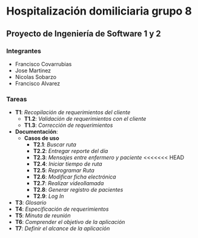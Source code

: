 ﻿# Hospitalización domiliciaria grupo 8
## Proyecto de Ingeniería de Software 1 y 2

### Integrantes
* Francisco Covarrubias
* Jose Martinez
* Nicolas Sobarzo
* Francisco Alvarez

### Tareas
* **T1**: *Recopilación de requerimientos del cliente*
	* **T1.2**: *Validación de requerimientos con el cliente*
	* **T1.3**: *Corrección de requerimientos*
* **Documentación**: 
	* **Casos de uso**
		* **T2.1**: *Buscar ruta*
		* **T2.2**: *Entregar reporte del día*
		* **T2.3**: *Mensajes entre enfermero y paciente*
<<<<<<< HEAD
		* **T2.4**: *Iniciar tiempo de ruta*
		* **T2.5**: *Reprogramar Ruta*
		* **T2.6**: *Modificar ficha electrónica*
		* **T2.7**: *Realizar videollamada*
		* **T2.8**: *Generar registro de pacientes*
		* **T2.9**: *Log In*
* **T3**: *Glosario*
* **T4**: *Especificación de requerimientos*
* **T5**: *Minuta de reunión*
* **T6**: *Comprender el objetivo de la aplicación*
* **T7**: *Definir el alcance de la aplicación*

